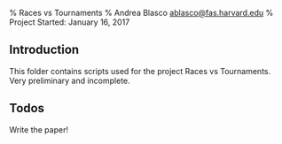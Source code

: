 % Races vs Tournaments
% Andrea Blasco <ablasco@fas.harvard.edu>
% Project Started: January 16, 2017

Introduction
-------------

This folder contains scripts used for the project Races vs Tournaments. 
Very preliminary and incomplete.


Todos
-------

Write the paper!
